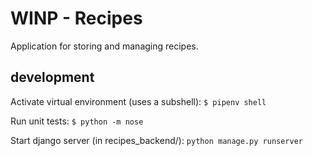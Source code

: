 # WINP - Recipes

Application for storing and managing recipes.

## development

Activate virtual environment (uses a subshell):
```$ pipenv shell```

Run unit tests:
```$ python -m nose```

Start django server (in recipes_backend/):
```python manage.py runserver```